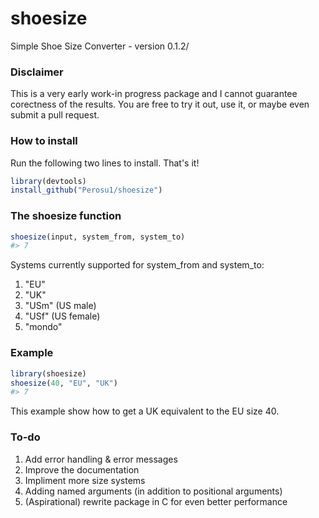 # shoesize
 Simple Shoe Size Converter - version 0.1.2/
 
### Disclaimer
This is a very early work-in progress package and I cannot guarantee corectness of the results.
You are free to try it out, use it, or maybe even submit a pull request.

### How to install
Run the following two lines to install. That's it!
```R 
library(devtools) 
install_github("Perosu1/shoesize")
```
### The shoesize function
```R
shoesize(input, system_from, system_to)
#> 7
```
Systems currently supported for system_from and system_to:
1. "EU"
1. "UK"
1. "USm" (US male)
1. "USf" (US female)
1. "mondo"

### Example
```R
library(shoesize)
shoesize(40, "EU", "UK")
#> 7
```
This example show how to get a UK equivalent to the EU size 40.

### To-do
1. Add error handling & error messages
1. Improve the documentation
1. Impliment more size systems
1. Adding named arguments (in addition to positional arguments)
1. (Aspirational) rewrite package in C for even better performance

